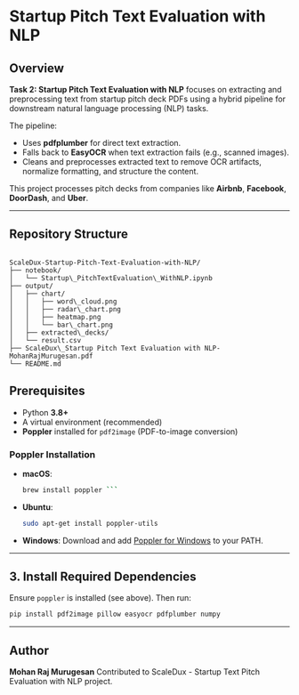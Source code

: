 
# Startup Pitch Text Evaluation with NLP

##  Overview

**Task 2: Startup Pitch Text Evaluation with NLP** focuses on extracting and preprocessing text from startup pitch deck PDFs using a hybrid pipeline for downstream natural language processing (NLP) tasks.

The pipeline:
- Uses **pdfplumber** for direct text extraction.
- Falls back to **EasyOCR** when text extraction fails (e.g., scanned images).
- Cleans and preprocesses extracted text to remove OCR artifacts, normalize formatting, and structure the content.

This project processes pitch decks from companies like **Airbnb**, **Facebook**, **DoorDash**, and **Uber**.

---

##  Repository Structure

```

ScaleDux-Startup-Pitch-Text-Evaluation-with-NLP/
├── notebook/
│   └── Startup\_PitchTextEvaluation\_WithNLP.ipynb
├── output/
│   ├── chart/
│   │   ├── word\_cloud.png
│   │   ├── radar\_chart.png
│   │   ├── heatmap.png
│   │   └── bar\_chart.png
│   ├── extracted\_decks/
│   └── result.csv
├── ScaleDux\_Startup Pitch Text Evaluation with NLP-MohanRajMurugesan.pdf
└── README.md

````


## Prerequisites

- Python **3.8+**
- A virtual environment (recommended)
- **Poppler** installed for `pdf2image` (PDF-to-image conversion)

### Poppler Installation

- **macOS**:  
  ```bash
  brew install poppler ```

* **Ubuntu**:

  ```bash
  sudo apt-get install poppler-utils
  ```

* **Windows**:
  Download and add [Poppler for Windows](http://blog.alivate.com.au/poppler-windows/) to your PATH.

---


## 3. Install Required Dependencies

Ensure `poppler` is installed (see above). Then run:


```bash
pip install pdf2image pillow easyocr pdfplumber numpy
```

---


##  Author

**Mohan Raj Murugesan**
Contributed to ScaleDux - Startup Text Pitch Evaluation with NLP project.




